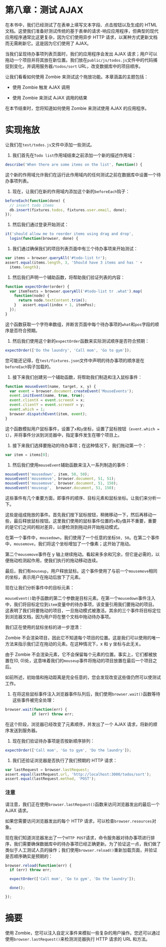 # 第八章：测试 AJAX

在本书中，我们已经测试了在表单上填写文本字段、点击按钮以及生成的 HTML 文档。这使我们准备好测试传统的基于表单的请求-响应应用程序，但典型的现代应用程序通常比这更复杂，因为它们使用异步 HTTP 请求，以某种方式更新文档而无需刷新它。这是因为它们使用了 AJAX。

当我们呈现待办事项列表页面时，我们的应用程序会发出 AJAX 请求；用户可以拖动一个项目并将其放在新位置。我们放在`public/js/todos.js`文件中的代码捕捉到变化，并调用服务器`/todos/sort` URL，改变数据库中的项目顺序。

让我们看看如何使用 Zombie 来测试这个拖放功能。本章涵盖的主题包括：

+   使用 Zombie 触发 AJAX 调用

+   使用 Zombie 来测试 AJAX 调用的结果

在本节结束时，您将知道如何使用 Zombie 来测试使用 AJAX 的应用程序。

# 实现拖放

让我们在`test/todos.js`文件中添加一些测试。

1.  我们首先在`Todo list`作用域结束之前添加一个新的描述作用域：

```js
describe('When there are some items on the list', function() {
```

这个新的作用域允许我们在运行此作用域内的任何测试之前在数据库中设置一个待办事项列表。

1.  现在，让我们在新的作用域内添加这个新的`beforeEach`钩子：

```js
beforeEach(function(done) {
  // insert todo items
  db.insert(fixtures.todos, fixtures.user.email, done);
});
```

1.  然后我们通过登录开始测试：

```js
it('should allow me to reorder items using drag and drop',
  login(function(browser, done) {
```

1.  我们通过确保我们的项目列表页面中有三个待办事项来开始测试：

```js
var items = browser.queryAll('#todo-list tr');
assert.equal(items.length, 3, 'Should have 3 items and has ' +
  items.length);
```

1.  然后我们声明一个辅助函数，将帮助我们验证列表的内容：

```js
function expectOrder(order) {
  var itemTexts = browser.queryAll('#todo-list tr .what').map(
    function(node) {
      return node.textContent.trim();
    }   assert.equal(index + 1, itemPos);
  });
}
```

这个函数获取一个字符串数组，并断言页面中每个待办事项的`what`和`pos`字段的顺序是否符合预期。

1.  然后我们使用这个新的`expectOrder`函数来实际测试顺序是否符合预期：

```js
expectOrder(['Do the laundry', 'Call mom', 'Go to gym']);
```

您可能还记得，在`test/fixtures.json`文件中声明的待办事项的顺序是在`beforeEach`钩子加载的。

1.  接下来我们创建另一个辅助函数，将帮助我们制造和注入鼠标事件：

```js
function mouseEvent(name, target, x, y) {
  var event = browser.document.createEvent('MouseEvents');
  event.initEvent(name, true, true);
  event.clientX = event.screenX = x;
  event.clientY = event.screenY = y;
  event.which = 1;
  browser.dispatchEvent(item, event);
}
```

这个函数模拟用户鼠标事件，设置了`x`和`y`坐标，设置了鼠标按钮（`event.which = 1`），并将事件分派到浏览器中，指定事件发生在哪个项目上。

1.  接下来我们选择要拖动的待办事项；在这种情况下，我们拖动第一个：

```js
var item = items[0];
```

1.  然后我们使用`mouseEvent`辅助函数来注入一系列制造的事件：

```js
mouseEvent('mousedown', item, 50, 50);
mouseEvent('mousemove', browser.document, 51, 51);
mouseEvent('mousemove', browser.document, 51, 150);
mouseEvent('mouseup',  browser.document, 51, 150);
```

这些事件有几个重要方面，即事件的顺序、目标元素和鼠标坐标。让我们来分析一下。

这些是组成拖放的事件。首先我们按下鼠标按钮，稍微移动一下，然后再移动一些，最后释放鼠标按钮。这里我们使用的鼠标事件位置的`x`和`y`值并不重要，重要的是它们之间的相对差异，以便检测到拖动并开始拖动模式。

在第一个事件中，`mousedown`，我们使用了一个任意的坐标`50, 50`。在第二个事件中，`mousemove`，我们将这个坐标增加了一个像素；这开始了拖动。

第二个`mousemove`事件在 y 轴上继续拖动。看起来多余和冗余，但它是必需的，以便拖动检测起作用，使我们执行的拖动移动连续。

最后，我们有`mouseup`，用户释放鼠标。这个事件使用了与前一个`mousemove`相同的坐标，表示用户在拖动后放下了元素。

现在让我们分析事件中的目标元素：

`mouseEvent()`助手函数的第二个参数是目标元素。在第一个`mousedown`事件注入中，我们将目标定位到`item`变量中的待办事项，该变量引用我们要拖动的项目。这表明了我们将要拖动的项目，一旦拖动模式被激活。其余的三个事件将目标定位到浏览器文档，因为用户将在整个文档中拖动待办事项。

我们正在使用的鼠标坐标的进一步澄清：

Zombie 不会渲染项目，因此它不知道每个项目的位置。这是我们可以使用的唯一方法来指示我们正在拖动的元素。在这种情况下，x 和 y 坐标与此无关。

由于 Zombie 不会渲染元素，它不会保留每个元素的位置。事实上，它们都被放置在(0, 0)处，这意味着我们的`mouseup`事件将拖动的项目放置在最后一个项目之后。

如前所述，初始值和拖动距离是完全任意的，您会发现改变这些值仍然可以使测试工作。

1.  在将这些鼠标事件注入浏览器事件队列后，我们使用`browser.wait()`函数等待这些事件被完全处理：

```js
browser.wait(function(err) {
            if (err) throw err;
```

在这个阶段，浏览器已经改变了元素顺序，并发出了一个 AJAX 请求，将新的顺序发送到服务器。

1.  现在我们验证待办事项是否按新顺序排列：

```js
expectOrder(['Call mom', 'Go to gym', 'Do the laundry']);
```

1.  我们还验证浏览器是否执行了我们预期的 HTTP 请求：

```js
var lastRequest = browser.lastRequest;
assert.equal(lastRequest.url, 'http://localhost:3000/todos/sort');
assert.equal(lastRequest.method, 'POST');
```

### 注意

请注意，我们正在使用`browser.lastRequest()`函数来访问浏览器发出的最后一个 AJAX 请求。

如果您需要访问浏览器发出的每个 HTTP 请求，可以检查`browser.resources`对象。

现在我们知道浏览器发出了一个`HTTP POST`请求，命令服务器对待办事项进行排序，我们需要确保数据库中的待办事项已经正确更新。为了验证这一点，我们做了类似于人工测试人员的操作；我们使用`browser.reload()`重新加载页面，并验证是否顺序确实是预期的：

```js
browser.reload(function(err) {
  if (err) throw err;

  expectOrder(['Call mom', 'Go to gym', 'Do the laundry']);

  done();

});
```

# 摘要

使用 Zombie，您可以注入自定义事件来模拟一些复杂的用户操作。您还可以通过使用`browser.lastRequest()`来检测浏览器执行 HTTP 请求的 URL 和方法。
